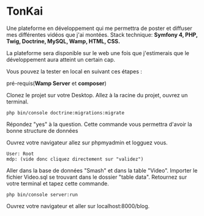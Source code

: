 # TonKai

Une plateforme en développement qui me permettra de poster et diffuser mes différentes vidéos que j'ai montées.
Stack technique: **Symfony 4, PHP, Twig, Doctrine, MySQL, Wamp, HTML, CSS.**

La plateforme sera disponible sur le web une fois que j'estimerais que le développement aura atteint un certain cap.

Vous pouvez la tester en local en suivant ces étapes : 

pré-requis(**Wamp Server** et **composer**)

Clonez le projet sur votre Desktop.
Allez à la racine du projet, ouvrez un terminal.
```
php bin/console doctrine:migrations:migrate
```
Répondez "yes" à la question. Cette commande vous permettra d'avoir la bonne structure de données 

Ouvrez votre navigateur allez sur phpmyadmin et logguez vous.
```
User: Root 
mdp: (vide donc cliquez directement sur "validez") 
```
Aller dans la base de données "Smash" et dans la table "Video". Importer le fichier Video.sql se trouvant dans le dossier "table data".
Retournez sur votre terminal et tapez cette commande.

```
php bin/console server:run
```
Ouvrez votre navigateur et aller sur localhost:8000/blog.

